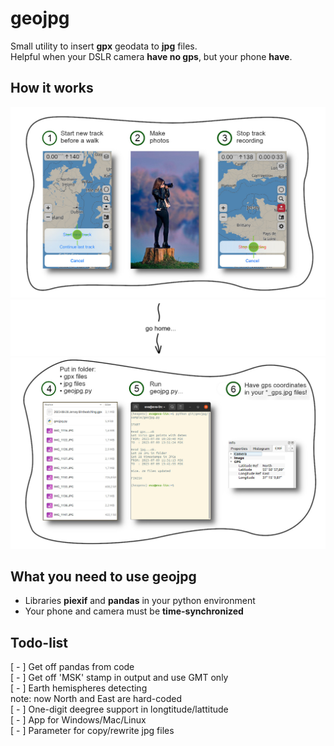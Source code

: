 # geojpg
Small utility to insert **gpx** geodata to **jpg** files.  
Helpful when your DSLR camera **have no gps**, but your phone **have**. 

## How it works


![start_track](admin/geojpg-how-to-1.jpg)
![start_track](admin/arrow.png)
![start_track](admin/geojpg-how-to-2.jpg)

## What you need to use geojpg

* Libraries **piexif** and **pandas** in your python environment  
* Your phone and camera must be **time-synchronized**

## Todo-list

[ - ] Get off pandas from code  
[ - ] Get off 'MSK' stamp in output and use GMT only  
[ - ] Earth hemispheres detecting  
note: now North and East are hard-coded  
[ - ] One-digit deegree support in longtitude/lattitude  
[ - ] App for Windows/Mac/Linux  
[ - ] Parameter for copy/rewrite jpg files  